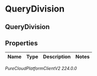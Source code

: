 # QueryDivision

## QueryDivision

## Properties

|Name | Type | Description | Notes|
|------------ | ------------- | ------------- | -------------|



_PureCloudPlatformClientV2 224.0.0_
